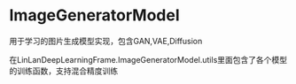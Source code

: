 # ImageGeneratorModel
用于学习的图片生成模型实现，包含GAN,VAE,Diffusion

在LinLanDeepLearningFrame.ImageGeneratorModel.utils里面包含了各个模型的训练函数，支持混合精度训练

